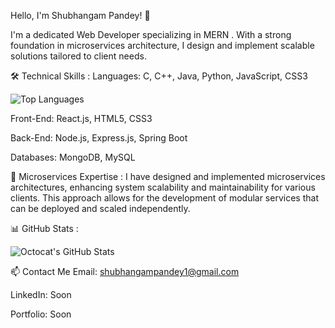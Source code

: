 Hello, I'm Shubhangam Pandey! 👋

I'm a dedicated Web Developer specializing in MERN .
With a strong foundation in microservices architecture,
I design and implement scalable solutions tailored to client needs.​

🛠️ Technical Skills :
Languages: C, C++, Java, Python, JavaScript, CSS3​

  ![Top Languages](https://github-readme-stats.vercel.app/api/top-langs/?username=shubhangampandey&layout=compact&theme=tokyonight)


Front-End: React.js, HTML5, CSS3​

Back-End: Node.js, Express.js, Spring Boot​

Databases: MongoDB, MySQL​

🔹 Microservices Expertise :
I have designed and implemented microservices architectures, enhancing system scalability and maintainability for various clients.
This approach allows for the development of modular services that can be deployed and scaled independently.​

📊 GitHub Stats :






![Octocat's GitHub Stats](https://github-readme-stats.vercel.app/api?username=shubhangampandey&show_icons=true&theme=radical)

📫 Contact Me
Email: shubhangampandey1@gmail.com

LinkedIn: Soon

Portfolio: Soon
